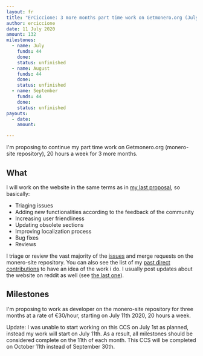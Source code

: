 ```yaml
---
layout: fr
title: "ErCiccione: 3 more months part time work on Getmonero.org (July-Sept)"
author: erciccione
date: 11 July 2020
amount: 132
milestones:
  - name: July
    funds: 44
    done: 
    status: unfinished
  - name: August
    funds: 44
    done: 
    status: unfinished
  - name: September
    funds: 44
    done:
    status: unfinished
payouts:
  - date: 
    amount: 

---
```


I'm proposing to continue my part time work on Getmonero.org (monero-site repository), 20 hours a week for 3 more months.

## What
I will work on the website in the same terms as in [my last proposal](https://ccs.getmonero.org/proposals/erciccione-website1.html), so basically:

- Triaging issues
- Adding new functionalities according to the feedback of the community
- Increasing user friendliness
- Updating obsolete sections
- Improving localization process
- Bug fixes
- Reviews

I triage or review the vast majority of the [issues](https://github.com/monero-project/monero-site/issues) and merge requests on the monero-site repository. You can also see the list of my [past direct contributions](https://github.com/monero-project/monero-site/pulls?q=is%3Apr+author%3Aerciccione) to have an idea of the work i do. I usually post updates about the website on reddit as well (see [the last one](https://www.reddit.com/r/Monero/comments/h86mof/getmoneroorg_updated_1_new_user_guide_1/)).

## Milestones
I'm proposing to work as developer on the monero-site repository for three months at a rate of €30/hour, starting on July 11th 2020, 20 hours a week.

Update: I was unable to start working on this CCS on July 1st as planned, instead my work will start on July 11th. As a result, all milestones should be considered complete on the 11th of each month. This CCS will be completed on October 11th instead of September 30th.
